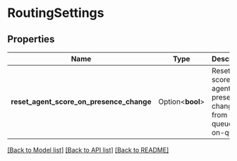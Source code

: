 # RoutingSettings

## Properties

Name | Type | Description | Notes
------------ | ------------- | ------------- | -------------
**reset_agent_score_on_presence_change** | Option<**bool**> | Reset agent score when agent presence changes from off-queue to on-queue | [optional]

[[Back to Model list]](../README.md#documentation-for-models) [[Back to API list]](../README.md#documentation-for-api-endpoints) [[Back to README]](../README.md)


